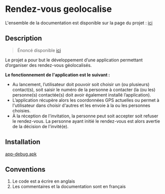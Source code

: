 # Rendez-vous geolocalise

L'ensemble de la documentation est disponible sur la page du projet : [ici](https://adrien-chinour.github.io/rendez-vous-geolocalise/)

## Description

> Énoncé disponible [ici](https://www.labri.fr/perso/zemmari/pam/Projet2017.pdf)

Le projet a pour but le développement d’une application permettant d’organiser des rendez-vous géolocalisés.

__Le fonctionnement de l'application est le suivant :__
- Au lancement, l’utilisateur doit pouvoir soit choisir un (ou 	plusieurs) contact(s), soit saisir le numéro de la personne à contacter (la (ou les) personne(s) contactée(s) doit	 avoir également installé l’application).
- L’application	récupère alors les coordonnées GPS actuelles ou permet à l'utilisateur dans choisir d'autres et les envoie à la ou les personnes choisies.
- À la réception de l'invitation, la personne peut soit accepter soit refuser le rendez-vous. La personne ayant initié le rendez-vous est alors avertie de la décision de l'invité(e).

## Installation

[app-debug.apk](/owner/name/releases/latest/download/app-debug.apk)

## Conventions

1. Le code est a écrire en anglais
2. Les commentaires et la documentation sont en français
